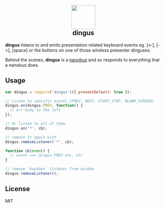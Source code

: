 <center><h2><img src='https://s3.brnbw.com/r400-gallery-6FIvjLm7JI.png' width='77' /><br />dingus</h2></center>

**dingus** listens to and emits presentation related keyboard events eg. [<-], [->], [space] or the buttons on one of those wireless presenter dinguses.

Behind the scenes, **dingus** is a [nanobus](https://github.com/choojs/nanobus) and so responds to everything that a nanobus does.

## Usage

```js
var dingus = require('dingus')({ preventDefault: true });

// Listen to specific events (PREV, NEXT, START_STOP, BLANK_SCREEN)
dingus.on(dingus.PREV, function() {
  // err'body to the left
});

// Or listen to all of them
dingus.on('*', cb);

// remove it again with
dingus.removeListener('*', cb);

function cb(event) {
  // event === dingus.PREV etc, etc
}

// remove `keydown` listener from window
dingus.removeListener();
```

## License

MIT

